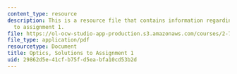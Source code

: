 ```yaml
---
content_type: resource
description: This is a resource file that contains information regarding optics, solutions
  to assignment 1.
file: https://ol-ocw-studio-app-production.s3.amazonaws.com/courses/2-71-optics-spring-2014/29862d5e41cfb75fd5eabfa10cd53b2d_MIT2_71S14_HW_1_sols.pdf
file_type: application/pdf
resourcetype: Document
title: Optics, Solutions to Assignment 1
uid: 29862d5e-41cf-b75f-d5ea-bfa10cd53b2d
---
```

